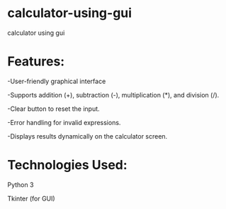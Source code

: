 # calculator-using-gui
calculator using gui
# Features:
-User-friendly graphical interface

-Supports addition (+), subtraction (-), multiplication (*), and division (/).

-Clear button to reset the input.

-Error handling for invalid expressions.

-Displays results dynamically on the calculator screen.

# Technologies Used:
Python 3

Tkinter (for GUI)
